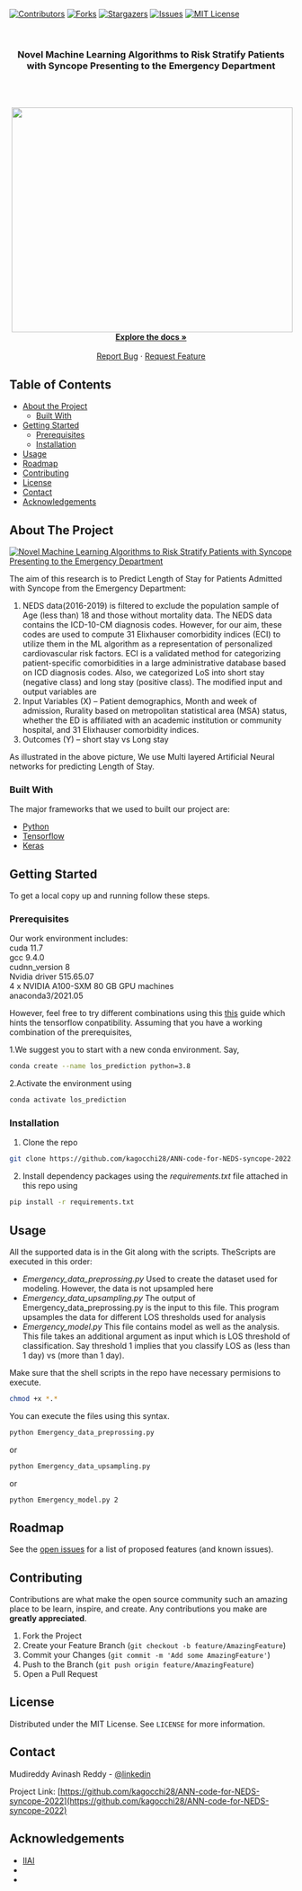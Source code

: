 <!--
*** Thanks for checking out this README Template. If you have a suggestion that would
*** make this better, please fork the repo and create a pull request or simply open
*** an issue with the tag "enhancement".
*** Thanks again! Now go create something AMAZING! :D
***
***
***
*** To avoid retyping too much info. Do a search and replace for the following:
*** github_username, repo_name, twitter_handle, email
-->





<!-- PROJECT SHIELDS -->
<!--
*** I'm using markdown "reference style" links for readability.
*** Reference links are enclosed in brackets [ ] instead of parentheses ( ).
*** See the bottom of this document for the declaration of the reference variables
*** for contributors-url, forks-url, etc. This is an optional, concise syntax you may use.
*** https://www.markdownguide.org/basic-syntax/#reference-style-links
-->
[![Contributors][contributors-shield]][contributors-url]
[![Forks][forks-shield]][forks-url]
[![Stargazers][stars-shield]][stars-url]
[![Issues][issues-shield]][issues-url]
[![MIT License][license-shield]][license-url]



<!-- PROJECT LOGO -->
<br />
<p align="center">

  <h3 align="center">Novel Machine Learning Algorithms to Risk Stratify Patients with Syncope Presenting to the Emergency Department </h3>
<br />
  <p align="center">
    <br />
     <a href="https://github.com/kagocchi28/ANN-code-for-NEDS-syncope-2022">
    <img src="images/Watershed.jpg" align="right"  width="500" height="400"/>
     </a>
    <a href="https://github.com/kagocchi28/ANN-code-for-NEDS-syncope-2022"><strong>Explore the docs » </strong></a>
    <br />
    <br />
    <a href="https://github.com/kagocchi28/ANN-code-for-NEDS-syncope-2022/issues">Report Bug</a>
    ·
    <a href="https://github.com/kagocchi28/ANN-code-for-NEDS-syncope-2022/issues">Request Feature</a>
  </p>
</p>



<!-- TABLE OF CONTENTS -->
## Table of Contents

* [About the Project](#about-the-project)
  * [Built With](#built-with)
* [Getting Started](#getting-started)
  * [Prerequisites](#prerequisites)
  * [Installation](#installation)
* [Usage](#usage)
* [Roadmap](#roadmap)
* [Contributing](#contributing)
* [License](#license)
* [Contact](#contact)
* [Acknowledgements](#acknowledgements)



<!-- ABOUT THE PROJECT -->
## About The Project

[![Novel Machine Learning Algorithms to Risk Stratify Patients with Syncope Presenting to the Emergency Department ][product-screenshot]](https://example.com)

The aim of this research is to Predict Length of Stay for Patients Admitted with Syncope from the Emergency Department: 
    <ol>
<li>NEDS data(2016-2019) is filtered to exclude the population sample of Age (less than) 18 and those without mortality data. The NEDS data contains the ICD-10-CM diagnosis codes. However, for our aim, these codes are used to compute 31 Elixhauser comorbidity indices (ECI) to utilize them in the ML algorithm as a representation of personalized cardiovascular risk factors. ECI is a validated method for categorizing patient-specific comorbidities in a large administrative database based on ICD diagnosis codes. Also, we categorized LoS into short stay (negative class) and long stay (positive class). The modified input and output variables are</li>
<li>Input Variables (X) – Patient demographics, Month and week of admission, Rurality based on metropolitan statistical area (MSA) status, whether the ED is affiliated with an academic institution or community hospital, and 31 Elixhauser comorbidity indices.</li>
<li>Outcomes (Y) – short stay vs Long stay</li>
</ol>

As illustrated in the above picture, We use Multi layered Artificial Neural networks for predicting Length of Stay.

### Built With
The major frameworks that we used to built our project are:
* [Python](https://www.python.org/downloads/release/python-380/)
* [Tensorflow](https://www.tensorflow.org/api_docs)
* [Keras](https://keras.io)


<!-- GETTING STARTED -->
## Getting Started

To get a local copy up and running follow these steps.

### Prerequisites
<p>
Our work environment includes: <br />
cuda 11.7 <br />
gcc  9.4.0 <br />
cudnn_version 8 <br />
Nvidia driver 515.65.07 <br />
4 x NVIDIA A100-SXM 80 GB GPU machines <br />
anaconda3/2021.05 <br />

However, feel free to try different combinations using this [this](https://www.tensorflow.org/install/source#tested_build_configurations) guide which hints the tensorflow conpatibility. Assuming that you have a working combination of the prerequisites, 
<br />
</p>
1.We suggest you to start with a new conda environment. Say, 

```sh
conda create --name los_prediction python=3.8
```
2.Activate the environment using

```sh
conda activate los_prediction
```

### Installation

1. Clone the repo
```sh
git clone https://github.com/kagocchi28/ANN-code-for-NEDS-syncope-2022.git
```
2. Install dependency packages using the *requirements.txt* file attached in this repo using
```sh
pip install -r requirements.txt
```

<!-- USAGE -->
## Usage

All the supported data is in the Git along with the scripts. TheScripts are executed in this order:
<ul>
<li><em>Emergency_data_preprossing.py</em> Used to create the dataset used for modeling. However, the data is not upsampled here </li>
<li><em>Emergency_data_upsampling.py</em> The output of Emergency_data_preprossing.py is the input to this file. This program upsamples the data for different LOS thresholds used for analysis</li>
<li><em>Emergency_model.py</em> This file contains model as well as the analysis. This file takes an additional argument as input which is LOS threshold of classification. Say threshold 1 implies that you classify LOS as (less than 1 day) vs (more than 1 day).</li>
</ul>

Make sure that the shell scripts in the repo have necessary permisions to execute.
```sh
chmod +x *.*
```
You can execute the files using this syntax.<br />
```sh
python Emergency_data_preprossing.py
```
or <br />
```sh
python Emergency_data_upsampling.py
```
or <br />
```sh
python Emergency_model.py 2
```


<!-- ROADMAP -->
## Roadmap

See the [open issues](https://github.com/kagocchi28/ANN-code-for-NEDS-syncope-2022/issues) for a list of proposed features (and known issues).



<!-- CONTRIBUTING -->
## Contributing

Contributions are what make the open source community such an amazing place to be learn, inspire, and create. Any contributions you make are **greatly appreciated**.

1. Fork the Project
2. Create your Feature Branch (`git checkout -b feature/AmazingFeature`)
3. Commit your Changes (`git commit -m 'Add some AmazingFeature'`)
4. Push to the Branch (`git push origin feature/AmazingFeature`)
5. Open a Pull Request


<!-- LICENSE -->
## License

Distributed under the MIT License. See `LICENSE` for more information.



<!-- CONTACT -->
## Contact

Mudireddy Avinash Reddy - [@linkedin](https://www.linkedin.com/in/mudireddy-avinash-reddy-367121a2/) 

Project Link: [https://github.com/kagocchi28/ANN-code-for-NEDS-syncope-2022](https://github.com/kagocchi28/ANN-code-for-NEDS-syncope-2022)



<!-- ACKNOWLEDGEMENTS -->
## Acknowledgements

* [IIAI](https://www.iiai.uiowa.edu/)
* []()
* []()





<!-- MARKDOWN LINKS & IMAGES -->
<!-- https://www.markdownguide.org/basic-syntax/#reference-style-links -->
[contributors-shield]: https://img.shields.io/github/contributors/github_username/repo.svg?style=flat-square
[contributors-url]: https://github.com/kagocchi28/ANN-code-for-NEDS-syncope-2022/graphs/contributors
[forks-shield]: https://img.shields.io/github/forks/github_username/repo.svg?style=flat-square
[forks-url]: https://github.com/kagocchi28/ANN-code-for-NEDS-syncope-2022/network/members
[stars-shield]: https://img.shields.io/github/stars/github_username/repo.svg?style=flat-square
[stars-url]: https://github.com/kagocchi28/ANN-code-for-NEDS-syncope-2022/stargazers
[issues-shield]: https://img.shields.io/github/issues/github_username/repo.svg?style=flat-square
[issues-url]: https://github.com/kagocchi28/ANN-code-for-NEDS-syncope-2022/issues
[license-shield]: https://img.shields.io/github/license/github_username/repo.svg?style=flat-square
[license-url]: https://github.com/kagocchi28/ANN-code-for-NEDS-syncope-2022/blob/master/LICENSE.txt
[product-screenshot]: images/diag.png
